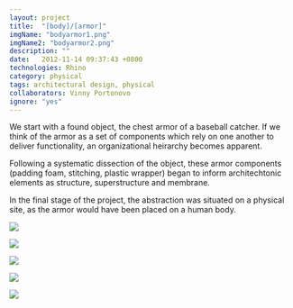 ```yaml
---
layout: project
title:  "[body]/[armor]"
imgName: "bodyarmor1.png"
imgName2: "bodyarmor2.png"
description: ""
date:   2012-11-14 09:37:43 +0800
technologies: Rhino
category: physical
tags: architectural design, physical
collaborators: Vinny Portonovo
ignore: "yes"
---
```


We start with a found object, the chest armor of a baseball catcher. If we think of the armor as a set of components which rely on one another to deliver functionality, an organizational heirarchy becomes apparent.

Following a systematic dissection of the object, these armor components (padding foam, stitching, plastic wrapper) began to inform architechtonic elements as structure, superstructure and membrane.

In the final stage of the project, the abstraction was situated on a physical site, as the armor would have been placed on a human body.

![]({{site.baseurl}}{{site.baseurl}}/img/bodyarmor/first-drawing.jpg)

![]({{site.baseurl}}{{site.baseurl}}/img/bodyarmor/armor.jpg)

![]({{site.baseurl}}{{site.baseurl}}/img/bodyarmor/axons.jpg)

![]({{site.baseurl}}{{site.baseurl}}/img/bodyarmor/shell.jpg)

![]({{site.baseurl}}{{site.baseurl}}/img/bodyarmor/finalarmor.jpg)
